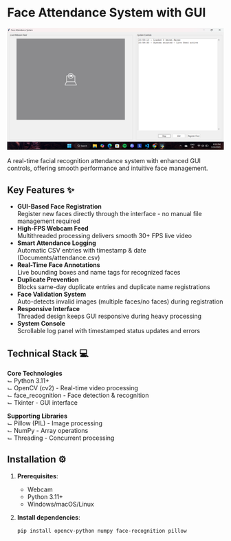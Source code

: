 # Face Attendance System with GUI

![System Demo](assets/screenshot.png) 

A real-time facial recognition attendance system with enhanced GUI controls, offering smooth performance and intuitive face management.

## Key Features ✨

- **GUI-Based Face Registration**  
  Register new faces directly through the interface - no manual file management required
- **High-FPS Webcam Feed**  
  Multithreaded processing delivers smooth 30+ FPS live video
- **Smart Attendance Logging**  
  Automatic CSV entries with timestamp & date (Documents/attendance.csv)
- **Real-Time Face Annotations**  
  Live bounding boxes and name tags for recognized faces
- **Duplicate Prevention**  
  Blocks same-day duplicate entries and duplicate name registrations
- **Face Validation System**  
  Auto-detects invalid images (multiple faces/no faces) during registration
- **Responsive Interface**  
  Threaded design keeps GUI responsive during heavy processing
- **System Console**  
  Scrollable log panel with timestamped status updates and errors

## Technical Stack 💻

**Core Technologies**  
⌙ Python 3.11+  
⌙ OpenCV (cv2) - Real-time video processing  
⌙ face_recognition - Face detection & recognition  
⌙ Tkinter - GUI interface  

**Supporting Libraries**  
⌙ Pillow (PIL) - Image processing  
⌙ NumPy - Array operations  
⌙ Threading - Concurrent processing  

## Installation ⚙️

1. **Prerequisites**:
   - Webcam
   - Python 3.11+ 
   - Windows/macOS/Linux

2. **Install dependencies**:
   ```bash
   pip install opencv-python numpy face-recognition pillow